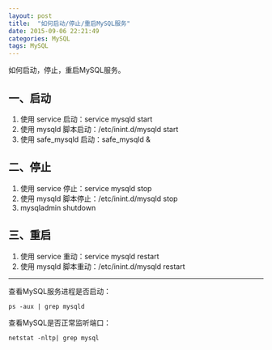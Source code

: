 ```yaml
---
layout: post
title:  "如何启动/停止/重启MySQL服务"
date: 2015-09-06 22:21:49
categories: MySQL
tags: MySQL
---
```


如何启动，停止，重启MySQL服务。


## 一、启动 ##

1. 使用 service 启动：service mysqld start
2. 使用 mysqld 脚本启动：/etc/inint.d/mysqld start
3. 使用 safe_mysqld 启动：safe_mysqld &

## 二、停止 ##

1. 使用 service 停止：service mysqld stop
2. 使用 mysqld 脚本停止：/etc/inint.d/mysqld stop
3. mysqladmin shutdown


## 三、重启 ##

1. 使用 service 重动：service mysqld restart
2. 使用 mysqld 脚本重动：/etc/inint.d/mysqld restart


----------


查看MySQL服务进程是否启动：

```
ps -aux | grep mysqld
```

查看MySQL是否正常监听端口：

```
netstat -nltp| grep mysql

```

